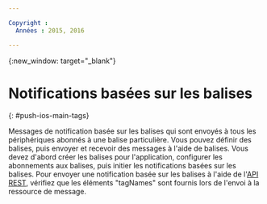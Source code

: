 ```yaml
---

Copyright :
  Années : 2015, 2016

---
```


{:new_window: target="_blank"}
# Notifications basées sur les balises
{: #push-ios-main-tags}


Messages de notification basée sur les balises qui sont envoyés à tous les périphériques abonnés à une balise particulière.
Vous pouvez définir des balises, puis envoyer et recevoir des messages à l'aide de balises. Vous devez d'abord créer les balises pour l'application, configurer les abonnements aux balises, puis initier les notifications basées sur les balises.  Pour envoyer une notification basée sur les balises à l'aide de l'[API REST](https://mobile.{DomainName}/imfpushrestapidocs/), vérifiez que les éléments "tagNames" sont fournis lors de l'envoi à la ressource de message.

